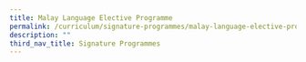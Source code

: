 ```yaml
---
title: Malay Language Elective Programme
permalink: /curriculum/signature-programmes/malay-language-elective-programme/
description: ""
third_nav_title: Signature Programmes
---
```

